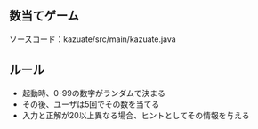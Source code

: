 ## 数当てゲーム

ソースコード：kazuate/src/main/kazuate.java

## ルール

- 起動時、0-99の数字がランダムで決まる
- その後、ユーザは5回でその数を当てる
- 入力と正解が20以上異なる場合、ヒントとしてその情報を与える
